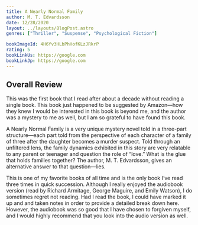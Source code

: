 ```yaml
---
title: A Nearly Normal Family
author: M. T. Edvardsson
date: 12/28/2020
layout: ../layouts/BlogPost.astro
genres: ["Thriller", "Suspense", "Psychological Fiction"]

bookImageId: 4H6Yv3HLbPhHofKLzJRkrP
rating: 5
bookLinkUs: https://google.com
bookLinkJp: https://google.com
---
```


## Overall Review

This was the first book that I read after about a decade without reading a single book. This book just happened to be suggested by Amazon—how they knew I would be interested in this book is beyond me, and the author was a mystery to me as well, but I am so grateful to have found this book.

A Nearly Normal Family is a very unique mystery novel told in a three-part structure—each part told from the perspective of each character of a family of three after the daughter becomes a murder suspect. Told through an unfiltered lens, the family dynamics exhibited in this story are very relatable to any parent or teenager and question the role of “love.” What is the glue that holds families together? The author, M. T. Edvardsson, gives an alternative answer to that question—lies.

This is one of my favorite books of all time and is the only book I’ve read three times in quick succession. Although I really enjoyed the audiobook version (read by Richard Armitage, George Maguire, and Emily Watson), I do sometimes regret not reading. Had I read the book, I could have marked it up and and taken notes in order to provide a detailed break down here. However, the audiobook was so good that I have chosen to forgiven myself, and I would highly recommend that you look into the audio version as well.
